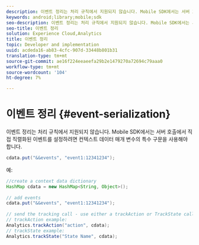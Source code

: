 ```yaml
---
description: 이벤트 정리는 처리 규칙에서 지원되지 않습니다. Mobile SDK에서는 서버 호출에서 직접 직렬화된 이벤트를 설정하려면 컨텍스트 데이터 매개 변수의 특수 구문을 사용해야 합니다.
keywords: android;library;mobile;sdk
seo-description: 이벤트 정리는 처리 규칙에서 지원되지 않습니다. Mobile SDK에서는 서버 호출에서 직접 직렬화된 이벤트를 설정하려면 컨텍스트 데이터 매개 변수의 특수 구문을 사용해야 합니다.
seo-title: 이벤트 정리
solution: Experience Cloud,Analytics
title: 이벤트 정리
topic: Developer and implementation
uuid: acdeda16-ab83-4cfc-907d-33448b801b31
translation-type: tm+mt
source-git-commit: ae16f224eeaeefa29b2e1479270a72694c79aaa0
workflow-type: tm+mt
source-wordcount: '104'
ht-degree: 7%

---
```



# 이벤트 정리 {#event-serialization}

이벤트 정리는 처리 규칙에서 지원되지 않습니다. Mobile SDK에서는 서버 호출에서 직접 직렬화된 이벤트를 설정하려면 컨텍스트 데이터 매개 변수의 특수 구문을 사용해야 합니다.

```java
cdata.put("&&events", "event1:12341234");
```

예:

```java
//create a context data dictionary 
HashMap cdata = new HashMap<String, Object>(); 
 
// add events 
cdata.put("&&events", "event1:12341234"); 
 
// send the tracking call - use either a trackAction or TrackState call. 
// trackAction example: 
Analytics.trackAction("action", cdata); 
// trackState example: 
Analytics.trackState("State Name", cdata);
```

